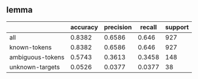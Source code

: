 
## lemma

|                  | accuracy | precision | recall | support |
|------------------|----------|-----------|--------|---------|
| all              | 0.8382   | 0.6586    | 0.646  | 927     |
| known-tokens     | 0.8382   | 0.6586    | 0.646  | 927     |
| ambiguous-tokens | 0.5743   | 0.3613    | 0.3458 | 148     |
| unknown-targets  | 0.0526   | 0.0377    | 0.0377 | 38      |

